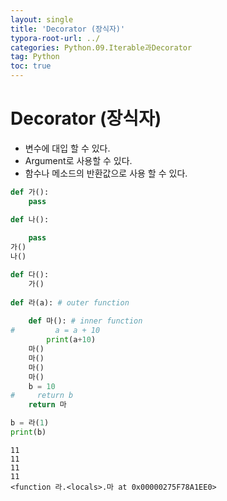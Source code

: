 ```yaml
---
layout: single
title: 'Decorator (장식자)'
typora-root-url: ../
categories: Python.09.Iterable과Decorator
tag: Python
toc: true
---
```


# Decorator (장식자)

- 변수에 대입 할 수 있다.
- Argument로 사용할 수 있다.
- 함수나 메소드의 반환값으로 사용 할 수 있다.


```python
def 가():
    pass

def 나():
    
    pass
가()
나()
```


```python
def 다():
    가()
    
def 라(a): # outer function
    
    def 마(): # inner function
#         a = a + 10
        print(a+10)
    마()
    마()
    마()
    마()
    b = 10
#     return b
    return 마

```


```python
b = 라(1)
print(b)
```

    11
    11
    11
    11
    <function 라.<locals>.마 at 0x00000275F78A1EE0>
